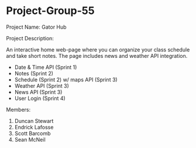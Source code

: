 # Project-Group-55

Project Name: Gator Hub

Project Description:

An interactive home web-page where you can organize your class schedule and take short notes.
The page includes news and weather API integration.
- Date & Time API (Sprint 1)
- Notes (Sprint 2)
- Schedule (Sprint 2) w/ maps API (Sprint 3)
- Weather API (Sprint 3)
- News API (Sprint 3)
- User Login (Sprint 4) 

Members:
1. Duncan Stewart
2. Endrick Lafosse
3. Scott Barcomb
4. Sean McNeil
